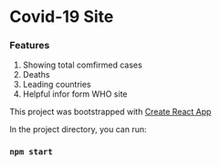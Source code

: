 
# Covid-19 Site
### Features 
1. Showing total comfirmed cases
2. Deaths
3. Leading countries 
4. Helpful infor form WHO site


This project was bootstrapped with [Create React App](https://github.com/facebook/create-react-app)

In the project directory, you can run:
### `npm start`
